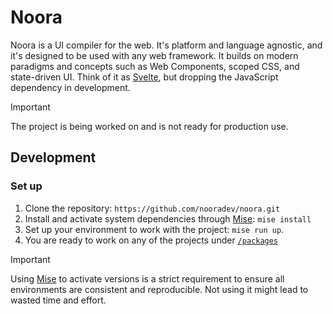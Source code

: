 # Noora

Noora is a UI compiler for the web.
It's platform and language agnostic, and it's designed to be used with any web framework.
It builds on modern paradigms and concepts such as Web Components, scoped CSS, and state-driven UI.
Think of it as [Svelte](https://svelte.dev/), but dropping the JavaScript dependency in development.

> [!IMPORTANT]  
> The project is being worked on and is not ready for production use.

## Development

### Set up

1. Clone the repository: `https://github.com/nooradev/noora.git`
2. Install and activate system dependencies through [Mise](https://mise.jdx.dev/): `mise install`
3. Set up your environment to work with the project: `mise run up`.
4. You are ready to work on any of the projects under [`/packages`](./packages)

> [!IMPORTANT]  
> Using [Mise](https://mise.jdx.dev/) to activate versions is a strict requirement to ensure all environments are consistent and reproducible. Not using it might lead to wasted time and effort.